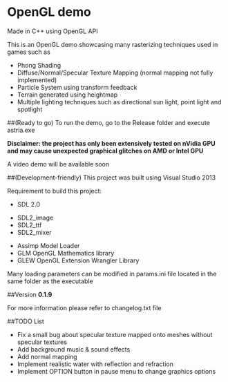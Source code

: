 # OpenGL demo
Made in C++ using OpenGL API 

This is an OpenGL demo showcasing many rasterizing techniques used in games such as

 - Phong Shading
 - Diffuse/Normal/Specular Texture Mapping (normal mapping not fully implemented)
 - Particle System using transform feedback
 - Terrain generated using heightmap
 - Multiple lighting techniques such as directional sun light, point light and spotlight

##(Ready to go)
To run the demo, go to the Release folder and execute astria.exe 

**Disclaimer: the project has only been extensively tested on nVidia GPU 
and may cause unexpected graphical glitches on AMD or Intel GPU**

A video demo will be available soon

##(Development-friendly)
This project was built using Visual Studio 2013 

Requirement to build this project:

 * SDL 2.0
  - SDL2_image
  - SDL2_ttf
  - SDL2_mixer
 * Assimp Model Loader
 * GLM OpenGL Mathematics library
 * GLEW OpenGL Extension Wrangler Library

Many loading parameters can be modified in params.ini file located in the same folder as the executable

##Version
__0.1.9__

For more information please refer to changelog.txt file 

##TODO List
- Fix a small bug about specular texture mapped onto meshes without specular textures
- Add background music & sound effects
- Add normal mapping
- Implement realistic water with reflection and refraction
- Implement OPTION button in pause menu to change graphics options